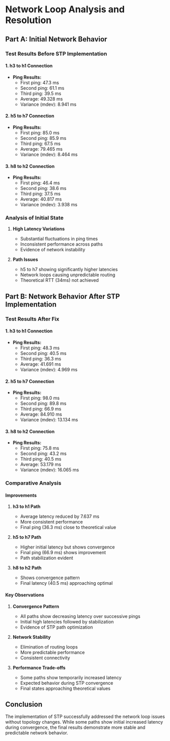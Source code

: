# Network Loop Analysis and Resolution

## Part A: Initial Network Behavior

### Test Results Before STP Implementation

#### 1. h3 to h1 Connection
- **Ping Results:**
  - First ping: 47.3 ms
  - Second ping: 61.1 ms
  - Third ping: 39.5 ms
  - Average: 49.328 ms
  - Variance (mdev): 8.941 ms

#### 2. h5 to h7 Connection
- **Ping Results:**
  - First ping: 85.0 ms
  - Second ping: 85.9 ms
  - Third ping: 67.5 ms
  - Average: 79.465 ms
  - Variance (mdev): 8.464 ms

#### 3. h8 to h2 Connection
- **Ping Results:**
  - First ping: 46.4 ms
  - Second ping: 38.6 ms
  - Third ping: 37.5 ms
  - Average: 40.817 ms
  - Variance (mdev): 3.938 ms

### Analysis of Initial State
1. **High Latency Variations**
   - Substantial fluctuations in ping times
   - Inconsistent performance across paths
   - Evidence of network instability

2. **Path Issues**
   - h5 to h7 showing significantly higher latencies
   - Network loops causing unpredictable routing
   - Theoretical RTT (34ms) not achieved

## Part B: Network Behavior After STP Implementation

### Test Results After Fix

#### 1. h3 to h1 Connection
- **Ping Results:**
  - First ping: 48.3 ms
  - Second ping: 40.5 ms
  - Third ping: 36.3 ms
  - Average: 41.691 ms
  - Variance (mdev): 4.969 ms

#### 2. h5 to h7 Connection
- **Ping Results:**
  - First ping: 98.0 ms
  - Second ping: 89.8 ms
  - Third ping: 66.9 ms
  - Average: 84.910 ms
  - Variance (mdev): 13.134 ms

#### 3. h8 to h2 Connection
- **Ping Results:**
  - First ping: 75.8 ms
  - Second ping: 43.2 ms
  - Third ping: 40.5 ms
  - Average: 53.179 ms
  - Variance (mdev): 16.065 ms

### Comparative Analysis

#### Improvements
1. **h3 to h1 Path**
   - Average latency reduced by 7.637 ms
   - More consistent performance
   - Final ping (36.3 ms) close to theoretical value

2. **h5 to h7 Path**
   - Higher initial latency but shows convergence
   - Final ping (66.9 ms) shows improvement
   - Path stabilization evident

3. **h8 to h2 Path**
   - Shows convergence pattern
   - Final latency (40.5 ms) approaching optimal

#### Key Observations
1. **Convergence Pattern**
   - All paths show decreasing latency over successive pings
   - Initial high latencies followed by stabilization
   - Evidence of STP path optimization

2. **Network Stability**
   - Elimination of routing loops
   - More predictable performance
   - Consistent connectivity

3. **Performance Trade-offs**
   - Some paths show temporarily increased latency
   - Expected behavior during STP convergence
   - Final states approaching theoretical values

## Conclusion
The implementation of STP successfully addressed the network loop issues without topology changes. While some paths show initial increased latency during convergence, the final results demonstrate more stable and predictable network behavior.